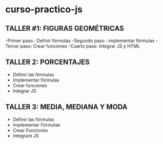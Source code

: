 # curso-practico-js

## TALLER #1: FIGURAS GEOMÉTRICAS

-Primer paso  : Definir fórmulas
-Segundo paso : implementar fórmulas
-Tercer paso: Crear funciones
-Cuarto paso: Integrar JS y HTML

## TALLER 2: PORCENTAJES

- Definir las fórmulas
- Implementar fórmulas
- Crear funciones
- Integrar JS

## TALLER 3: MEDIA, MEDIANA Y MODA

- Definir las fórmulas
- Implementar Fórmulas
- Crear Funciones
-  Integrare JS